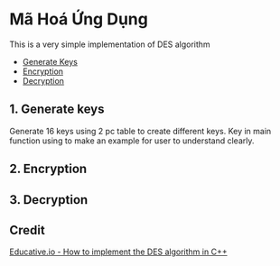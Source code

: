 # Mã Hoá Ứng Dụng
This is a very simple implementation of DES algorithm
* [Generate Keys](https://github.com/Khang-Sully/M-ho-ng-d-ng/tree/main/GenerateKeys)
* [Encryption]()
* [Decryption]()
## 1. Generate keys
Generate 16 keys using 2 pc table to create different keys. Key in main function using to make an example for user to understand clearly.
## 2. Encryption
## 3. Decryption
## Credit
[Educative.io - How to implement the DES algorithm in C++](https://www.educative.io/edpresso/how-to-implement-the-des-algorithm-in-cpp)